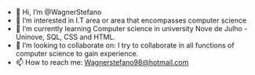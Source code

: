 - 👋 Hi, I’m @WagnerStefano
- 👀 I’m interested in I.T area or area that encompasses computer science
- 🌱 I’m currently learning Computer science in university Nove de Julho - Uninove, SQL, CSS and HTML.
- 💞️ I’m looking to collaborate on:
I try to collaborate in all functions of computer science to gain experience.
- 📫 How to reach me: Wagnerstefano98@hotmail.com

<!---
WagnerStefano/WagnerStefano is a ✨ special ✨ repository because its `README.md` (this file) appears on your GitHub profile.
You can click the Preview link to take a look at your changes.
--->
